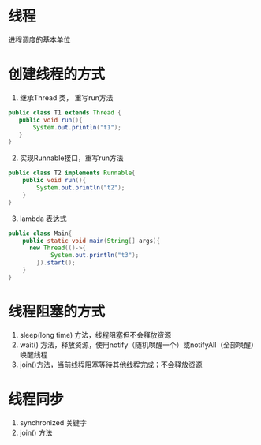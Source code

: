 # 线程
进程调度的基本单位
# 创建线程的方式
1. 继承Thread 类， 重写run方法
 ```java
public class T1 extends Thread {
    public void run(){
        System.out.println("t1");
    }
}
```
2. 实现Runnable接口，重写run方法
```java
public class T2 implements Runnable{
    public void run(){
        System.out.println("t2");
    }
}
```
3. lambda 表达式
```java
public class Main{
    public static void main(String[] args){
      new Thread(()->{
            System.out.println("t3");
        }).start();
    }
}
```

# 线程阻塞的方式
1. sleep(long time) 方法，线程阻塞但不会释放资源
2. wait() 方法，释放资源，使用notify（随机唤醒一个）或notifyAll（全部唤醒）唤醒线程
3. join()方法，当前线程阻塞等待其他线程完成；不会释放资源

# 线程同步
1. synchronized 关键字
2. join() 方法
